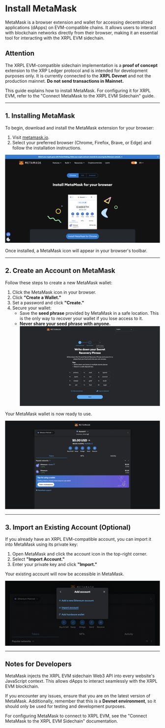 # Install MetaMask

MetaMask is a browser extension and wallet for accessing decentralized applications (dApps) on EVM-compatible chains. It allows users to interact with blockchain networks directly from their browser, making it an essential tool for interacting with the XRPL EVM sidechain.

## Attention

The XRPL EVM-compatible sidechain implementation is a **proof of concept** extension to the XRP Ledger protocol and is intended for development purposes only. It is currently connected to the **XRPL Devnet** and not the production mainnet. **Do not send transactions in Mainnet.**

This guide explains how to install MetaMask. For configuring it for XRPL EVM, refer to the "Connect MetaMask to the XRPL EVM Sidechain" guide.

---

## 1. Installing MetaMask

To begin, download and install the MetaMask extension for your browser:

1. Visit [metamask.io](https://metamask.io/download/).
2. Select your preferred browser (Chrome, Firefox, Brave, or Edge) and follow the installation instructions.

![Download MetaMask](../images/downloadMetaMask.png)

Once installed, a MetaMask icon will appear in your browser's toolbar.

---

## 2. Create an Account on MetaMask

Follow these steps to create a new MetaMask wallet:

1. Click the MetaMask icon in your browser.
2. Click **"Create a Wallet."**
3. Set a password and click **"Create."**
4. Secure your wallet:
   - Save the **seed phrase** provided by MetaMask in a safe location. This is the only way to recover your wallet if you lose access to it.
   - **Never share your seed phrase with anyone.**
   ![Back Up MetaMask Mnemonic](../images/backupmnemonic.png)

Your MetaMask wallet is now ready to use.

![Created MetaMask Account](../images/createdMetaMask.png)

---

## 3. Import an Existing Account (Optional)

If you already have an XRPL EVM-compatible account, you can import it into MetaMask using its private key:

1. Open MetaMask and click the account icon in the top-right corner.
2. Select **"Import Account."**
3. Enter your private key and click **"Import."**

Your existing account will now be accessible in MetaMask.

![Import Account MetaMask](../images/importaccount.png)

---

## Notes for Developers

MetaMask injects the XRPL EVM sidechain Web3 API into every website's JavaScript context. This allows dApps to interact seamlessly with the XRPL EVM blockchain.

If you encounter any issues, ensure that you are on the latest version of MetaMask. Additionally, remember that this is a **Devnet environment**, so it should only be used for testing and development purposes.

For configuring MetaMask to connect to XRPL EVM, see the "Connect MetaMask to the XRPL EVM Sidechain" documentation.
